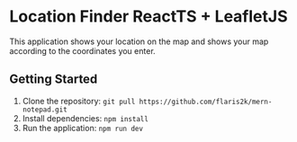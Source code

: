 # Location Finder ReactTS + LeafletJS

This application shows your location on the map and shows your map according to the coordinates you enter.


## Getting Started

1. Clone the repository: `git pull https://github.com/flaris2k/mern-notepad.git`
2. Install dependencies: `npm install`
3. Run the application: `npm run dev`




